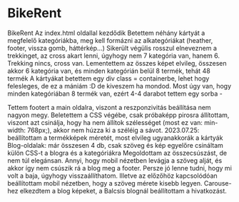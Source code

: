 # BikeRent
BikeRent
Az index.html oldallal kezdődik
Betettem néhány kártyát a megfelelő kategóriákba, meg kell formázni az alkategóriákat (heather, footer, vissza gomb, háttérkép...)
Sikerült végülis rosszul elneveznem a trekkinget, az cross akart lenni, úgyhogy nem 7 kategória van, hanem 6. Trekking nincs, cross van.
Lementettem az összes képet elvileg, összesen akkor 6 kategória van, és minden kategórián belül 8 termék, tehát 48 termék
A kártyákat betettem egy div class = containerbe, lehet hogy felesleges, de ez a mániám :D de kiveszem ha mondod.
Most úgy van, hogy minden kategóriában 8 termék van, ezért 4-4 darabot tettem egy sorba - <div class="col-sm-3">
Tettem footert a main oldalra, viszont a reszponzivitás beállítása nem nagyon megy. Beletettem a CSS végébe, csak próbaképp pirosra állítottam, viszont azt csinálja, hogy ha nem állítok szélességet (most ez van: min-width: 768px;), akkor nem húzza ki a széléig a sávot.
2023.07.25: beállítottam a termékképek méretét, most elvileg ugyanakkorák a kártyák
Blog-oldalak: már összesen 4  db, csak szöveg és kép egyelőre
csináltam külön CSS-t a blogra és a kategóriákra
Megoldottam az összecsúszást, de nem túl elegánsan. Annyi, hogy mobil nézetben levágja a szöveg alját, és akkor így nem csúszik rá a blog meg a footer. Persze jó lenne tudni, hogy mi volt a baja, úgyhogy visszaállíthatom.
Illetve az előzőhöz kapcsolódóan beállítottam mobil nézetben, hogy a szöveg mérete kisebb legyen.
Carouse-hez elkezdtem a blog képeket, a Balcsis blognál beállítottam a hivatkozást.